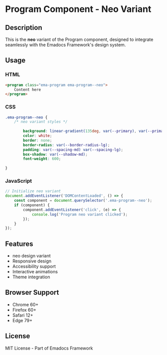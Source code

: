 # Program Component - Neo Variant

## Description
This is the **neo** variant of the Program component, designed to integrate seamlessly with the Emadocs Framework's design system.

## Usage

### HTML
```html
<program class="ema-program ema-program--neo">
    Content here
</program>
```

### CSS
```css
.ema-program--neo {
    /* neo variant styles */
    
        background: linear-gradient(135deg, var(--primary), var(--primary-dark));
        color: white;
        border: none;
        border-radius: var(--border-radius-lg);
        padding: var(--spacing-md) var(--spacing-lg);
        box-shadow: var(--shadow-md);
        font-weight: 600;
    
}
```

### JavaScript
```javascript
// Initialize neo variant
document.addEventListener('DOMContentLoaded', () => {
    const component = document.querySelector('.ema-program--neo');
    if (component) {
        component.addEventListener('click', (e) => {
            console.log('Program neo variant clicked');
        });
    }
});
```

## Features
- neo design variant
- Responsive design
- Accessibility support
- Interactive animations
- Theme integration

## Browser Support
- Chrome 60+
- Firefox 60+
- Safari 12+
- Edge 79+

## License
MIT License - Part of Emadocs Framework
